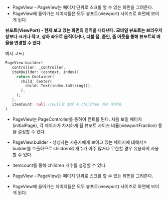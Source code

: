 - PageView - PageView는 페이지 단위로 스크롤 할 수 있는 화면을 그려준다.
- PageView에 들어가는 페이지들은 모두 뷰포트(viewport) 사이즈로 화면에 보이게 된다.

**뷰포트(ViewPort) - 현재 보고 있는 화면의 영역을 나타낸다. 모바일 뷰포트는 브라우저 창보다 크거나 작고, 상하 좌우로 움직이거나, 더블 탭, 줌인, 줌 아웃을 통해 뷰포트의 배율을 변경할 수 있다.**

예시 코드)

```dart
PageView.builder(
   controller: _controller,
   itemBuilder: (context, index){
     return Container(
       child: Center(
         child: Text(index.toString()),
       ),
     );
   },
   itemCount: null //null로 설정 시 children 개수 무한대.
)
```

- PageView는 PageController를 통하여 컨트롤 된다. 처음 보일 페이지 (initialPage), 각 페이지가 차지하게 될 뷰포트 사이즈 비율(viewportFraction) 등을 설정할 수 있다.

- PageView.builder - 생성자는 사용자에게 보이고 있는 페이지에 대해서ㅈ builder를 호출하므로 children의 개수가 아주 많거나 무한할 경우 유용하게 사용할 수 있다.
- itemcount를 통해 children 개수를 설정할 수 있다.
- PageView - PageView는 페이지 단위로 스크롤 할 수 있는 화면을 그려준다.
- PageView에 들어가는 페이지들은 모두 뷰포트(viewport) 사이즈로 화면에 보이게 된다.